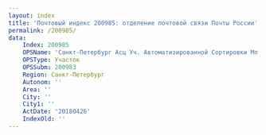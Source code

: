 ```yaml
---
layout: index
title: 'Почтовый индекс 200985: отделение почтовой связи Почты России'
permalink: /200985/
data:
    Index: 200985
    OPSName: 'Санкт-Петербург Асц Уч. Автоматизированной Сортировки Мп'
    OPSType: Участок
    OPSSubm: 200983
    Region: Санкт-Петербург
    Autonom: ''
    Area: ''
    City: ''
    City1: ''
    ActDate: '20180426'
    IndexOld: ''
---
```

